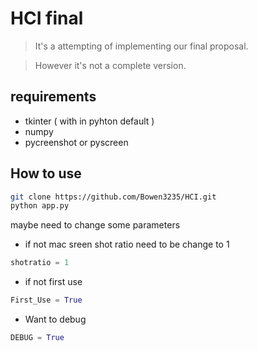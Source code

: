 # HCI final

 > It's a attempting of implementing our final proposal.
 
 > However it's not a complete version.

## requirements
* tkinter ( with in pyhton default )
* numpy
* pycreenshot or pyscreen

## How to use

```bash
git clone https://github.com/Bowen3235/HCI.git
python app.py
```

maybe need to change some parameters 

* if not mac sreen shot ratio need to be change to 1
```python
shotratio = 1
```
* if not first use
```python
First_Use = True
```

* Want to debug
```python
DEBUG = True
```

